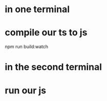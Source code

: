 # in one terminal
# compile our ts to js
npm run build:watch 

# in the second terminal 
# run our js
